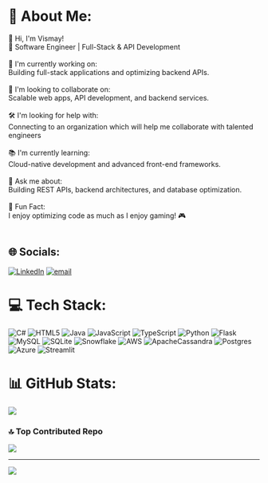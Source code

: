 # 💫 About Me:
👋 Hi, I'm Vismay!<br>🚀 Software Engineer | Full-Stack & API Development<br><br>🔨 I'm currently working on:<br>Building full-stack applications and optimizing backend APIs.<br><br>🤝 I'm looking to collaborate on:<br>Scalable web apps, API development, and backend services.<br><br>🛠️ I'm looking for help with:<br>Connecting to an organization which will help me collaborate with talented engineers<br><br>📚 I'm currently learning:<br>Cloud-native development and advanced front-end frameworks.<br><br>💬 Ask me about:<br>Building REST APIs, backend architectures, and database optimization.<br><br>🎯 Fun Fact:<br>I enjoy optimizing code as much as I enjoy gaming! 🎮<br><br>


## 🌐 Socials:
[![LinkedIn](https://img.shields.io/badge/LinkedIn-%230077B5.svg?logo=linkedin&logoColor=white)](https://linkedin.com/in/vismay-chaudhari) [![email](https://img.shields.io/badge/Email-D14836?logo=gmail&logoColor=white)](mailto:vc7410@g.rit.edu) 

# 💻 Tech Stack:
![C#](https://img.shields.io/badge/c%23-%23239120.svg?style=for-the-badge&logo=csharp&logoColor=white) ![HTML5](https://img.shields.io/badge/html5-%23E34F26.svg?style=for-the-badge&logo=html5&logoColor=white) ![Java](https://img.shields.io/badge/java-%23ED8B00.svg?style=for-the-badge&logo=openjdk&logoColor=white) ![JavaScript](https://img.shields.io/badge/javascript-%23323330.svg?style=for-the-badge&logo=javascript&logoColor=%23F7DF1E) ![TypeScript](https://img.shields.io/badge/typescript-%23007ACC.svg?style=for-the-badge&logo=typescript&logoColor=white) ![Python](https://img.shields.io/badge/python-3670A0?style=for-the-badge&logo=python&logoColor=ffdd54) ![Flask](https://img.shields.io/badge/flask-%23000.svg?style=for-the-badge&logo=flask&logoColor=white) ![MySQL](https://img.shields.io/badge/mysql-4479A1.svg?style=for-the-badge&logo=mysql&logoColor=white) ![SQLite](https://img.shields.io/badge/sqlite-%2307405e.svg?style=for-the-badge&logo=sqlite&logoColor=white) ![Snowflake](https://img.shields.io/badge/snowflake-%2329B5E8.svg?style=for-the-badge&logo=snowflake&logoColor=white) ![AWS](https://img.shields.io/badge/AWS-%23FF9900.svg?style=for-the-badge&logo=amazon-aws&logoColor=white) ![ApacheCassandra](https://img.shields.io/badge/cassandra-%231287B1.svg?style=for-the-badge&logo=apache-cassandra&logoColor=white) ![Postgres](https://img.shields.io/badge/postgres-%23316192.svg?style=for-the-badge&logo=postgresql&logoColor=white) ![Azure](https://img.shields.io/badge/azure-%230072C6.svg?style=for-the-badge&logo=microsoftazure&logoColor=white) ![Streamlit](https://img.shields.io/badge/Streamlit-%23FE4B4B.svg?style=for-the-badge&logo=streamlit&logoColor=white)
# 📊 GitHub Stats:
![](https://github-readme-stats.vercel.app/api/top-langs/?username=veeoid&theme=dark&hide_border=false&include_all_commits=true&count_private=true&layout=compact)


### 🔝 Top Contributed Repo
![](https://github-contributor-stats.vercel.app/api?username=veeoid&limit=5&theme=shadow_blue&combine_all_yearly_contributions=true)

---
[![](https://visitcount.itsvg.in/api?id=veeoid&icon=2&color=0)](https://visitcount.itsvg.in)

<!-- Proudly created with GPRM ( https://gprm.itsvg.in ) -->
